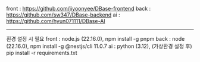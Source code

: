 front : https://github.com/jiyoonyee/DBase-frontend
back : https://github.com/sw347/DBase-backend
ai : https://github.com/hyun071111/DBase-AI

-------------
횐경 설정 시 필요
front : node.js (22.16.0), npm install -g pnpm
back : node (22.16.0), npm install -g @nestjs/cli 11.0.7
ai : python (3.12), (가상환경 설정 후) pip install -r requirements.txt
